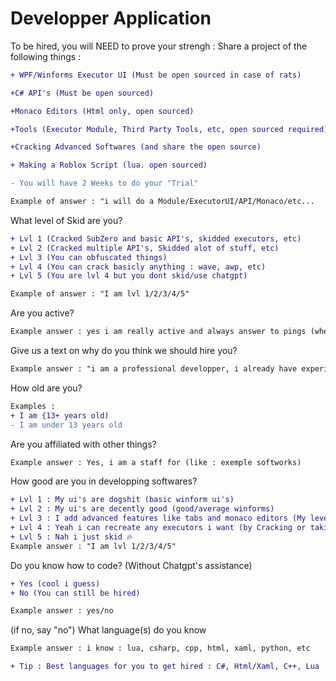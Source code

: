 # Developper Application


To be hired, you will NEED to prove your strengh : Share a project of the following things : 
```diff
+ WPF/Winforms Executor UI (Must be open sourced in case of rats)

+C# API's (Must be open sourced)

+Monaco Editors (Html only, open sourced)

+Tools (Executor Module, Third Party Tools, etc, open sourced required)

+Cracking Advanced Softwares (and share the open source)

+ Making a Roblox Script (lua. open sourced)

- You will have 2 Weeks to do your "Trial"

Example of answer : "i will do a Module/ExecutorUI/API/Monaco/etc...
```

What level of Skid are you?
```diff
+ Lvl 1 (Cracked SubZero and basic API's, skidded executors, etc)
+ Lvl 2 (Cracked multiple API's, Skidded alot of stuff, etc)
+ Lvl 3 (You can obfuscated things)
+ Lvl 4 (You can crack basicly anything : wave, awp, etc)
+ Lvl 5 (You are lvl 4 but you dont skid/use chatgpt)

Example of answer : "I am lvl 1/2/3/4/5"
```

Are you active?
```diff
Example answer : yes i am really active and always answer to pings (when online)
```

Give us a text on why do you think we should hire you?
```diff
Example answer : "i am a professional developper, i already have experience from coding and cracking softwares..."
```

How old are you?
```diff
Examples :
+ I am {13+ years old)
- I am under 13 years old
```

Are you affiliated with other things?
```diff
Example answer : Yes, i am a staff for (like : exemple softworks)
```

How good are you in developping softwares?
```diff
+ Lvl 1 : My ui's are dogshit (basic winform ui's)
+ Lvl 2 : My ui's are decently good (good/average winforms)
+ Lvl 3 : I add advanced features like tabs and monaco editors (My level)
+ Lvl 4 : Yeah i can recreate any executors i want (by Cracking or taking inspiration)
+ Lvl 5 : Nah i just skid 🔥
Example answer : "I am lvl 1/2/3/4/5"
```

Do you know how to code? (Without Chatgpt's assistance)
```diff
+ Yes (cool i guess)
+ No (You can still be hired)

Example answer : yes/no
```
(if no, say "no") What language(s) do you know
```diff
Example answer : i know : lua, csharp, cpp, html, xaml, python, etc

+ Tip : Best languages for you to get hired : C#, Html/Xaml, C++, Lua
```
